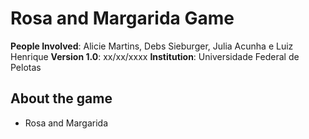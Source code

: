 # Rosa and Margarida Game

**People Involved**: Alicie Martins, Debs Sieburger, Julia Acunha e Luiz Henrique 
**Version 1.0**: xx/xx/xxxx
**Institution**: Universidade Federal de Pelotas 

## About the game
- Rosa and Margarida 
